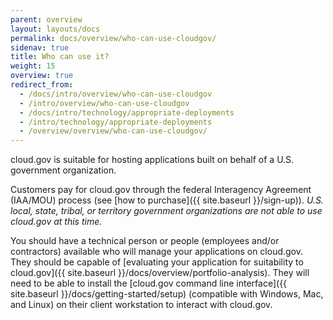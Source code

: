 ```yaml
---
parent: overview
layout: layouts/docs
permalink: docs/overview/who-can-use-cloudgov/
sidenav: true
title: Who can use it?
weight: 15
overview: true
redirect_from:
  - /docs/intro/overview/who-can-use-cloudgov
  - /intro/overview/who-can-use-cloudgov
  - /docs/intro/technology/appropriate-deployments
  - /intro/technology/appropriate-deployments
  - /overview/overview/who-can-use-cloudgov/
---
```


cloud.gov is suitable for hosting applications built on behalf of a U.S. government organization.

Customers pay for cloud.gov through the federal Interagency Agreement (IAA/MOU) process (see [how to purchase]({{ site.baseurl }}/sign-up)). *U.S. local, state, tribal, or territory government organizations are not able to use cloud.gov at this time.*
 
You should have a technical person or people (employees and/or contractors) available who will manage your applications on cloud.gov. They should be capable of [evaluating your application for suitability to cloud.gov]({{ site.baseurl }}/docs/overview/portfolio-analysis). They will need to be able to install the [cloud.gov command line interface]({{ site.baseurl }}/docs/getting-started/setup) (compatible with Windows, Mac, and Linux) on their client workstation to interact with cloud.gov.

